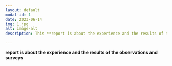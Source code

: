```yaml
---
layout: default
modal-id: 1
date: 2023-06-14
img: 1.jpg
alt: image-alt
description: This **report is about the experience and the results of the observations and surveys** taken on how people interact with multimedia in National Museum of Qatar (NMOQ). The observations were recorded in a structured manner, noting down specific actions, reactions, and notable behaviors of the visitors. While the surveys were conducted at the end of visitors' museum tour in G12. 

---
```

**report is about the experience and the results of the observations and surveys**
